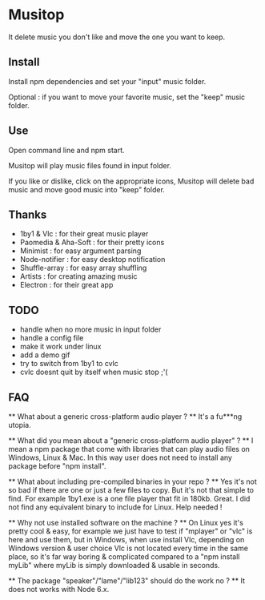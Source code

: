# Musitop

It delete music you don't like and move the one you want to keep.


## Install

Install npm dependencies and set your "input" music folder.

Optional : if you want to move your favorite music, set the "keep" music folder.


## Use

Open command line and npm start.

Musitop will play music files found in input folder.

If you like or dislike, click on the appropriate icons, Musitop will delete bad music and move good music into "keep" folder.


## Thanks

* 1by1 & Vlc : for their great music player
* Paomedia & Aha-Soft : for their pretty icons
* Minimist : for easy argument parsing
* Node-notifier : for easy desktop notification
* Shuffle-array : for easy array shuffling
* Artists : for creating amazing music
* Electron : for their great app


## TODO

* handle when no more music in input folder
* handle a config file
* make it work under linux
* add a demo gif
* try to switch from 1by1 to cvlc
* cvlc doesnt quit by itself when music stop ;'(

## FAQ

** What about a generic cross-platform audio player ? **
It's a fu***ng utopia. 

** What did you mean about a "generic cross-platform audio player" ? **
I mean a npm package that come with libraries that can play audio files 
on Windows, Linux & Mac. In this way user does not need to install 
any package before "npm install". 

** What about including pre-compiled binaries in your repo ? **
Yes it's not so bad if there are one or just a few files to copy.
But it's not that simple to find. For example 1by1.exe is a one file
player that fit in 180kb. Great. 
I did not find any equivalent binary to include for Linux. Help needed !

** Why not use installed software on the machine ? **
On Linux yes it's pretty cool & easy, for example we just have to test if
"mplayer" or "vlc" is here and use them, but in Windows, when use install
Vlc, depending on Windows version & user choice Vlc is not located every
time in the same place, so it's far way boring & complicated compared to
a "npm install myLib" where myLib is simply downloaded & usable in seconds.

** The package "speaker"/"lame"/"lib123" should do the work no ? **
It does not works with Node 6.x.